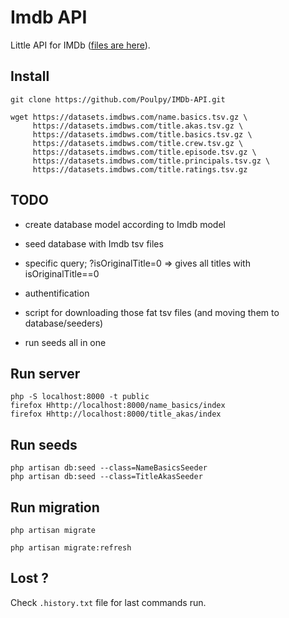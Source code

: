 # Imdb API

Little API for IMDb ([files are here](https://datasets.imdbws.com/)).

## Install

```
git clone https://github.com/Poulpy/IMDb-API.git

wget https://datasets.imdbws.com/name.basics.tsv.gz \
     https://datasets.imdbws.com/title.akas.tsv.gz \
     https://datasets.imdbws.com/title.basics.tsv.gz \
     https://datasets.imdbws.com/title.crew.tsv.gz \
     https://datasets.imdbws.com/title.episode.tsv.gz \
     https://datasets.imdbws.com/title.principals.tsv.gz \
     https://datasets.imdbws.com/title.ratings.tsv.gz
```

## TODO

- create database model according to Imdb model
- seed database with Imdb tsv files
- specific query; ?isOriginalTitle=0 => gives all titles with isOriginalTitle==0
- authentification

- script for downloading those fat tsv files (and moving them to database/seeders)
- run seeds all in one

## Run server

```
php -S localhost:8000 -t public
firefox Hhttp://localhost:8000/name_basics/index
firefox Hhttp://localhost:8000/title_akas/index

```


## Run seeds

```
php artisan db:seed --class=NameBasicsSeeder
php artisan db:seed --class=TitleAkasSeeder
```

## Run migration

```
php artisan migrate

php artisan migrate:refresh
```

## Lost ?

Check `.history.txt` file for last commands run.


